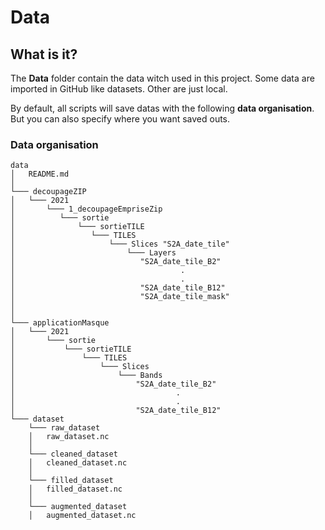 # Data

## What is it?

The **Data** folder contain the data witch used in this project. Some data are imported in GitHub like datasets. Other
are just local.

By default, all scripts will save datas with the following **data organisation**. But you can also specify where you want 
saved outs.


### Data organisation

```
data
│   README.md
│
└─── decoupageZIP
│   └─── 2021
│       └─── 1_decoupageEmpriseZip
│          └─── sortie
│              └─── sortieTILE
│                 └─── TILES
│                     └─── Slices "S2A_date_tile"
│                         └─── Layers
│                            "S2A_date_tile_B2"
│                                     .
│                                     .
│                            "S2A_date_tile_B12"
│                            "S2A_date_tile_mask"
│
│
└─── applicationMasque
│   └─── 2021
│       └─── sortie
│           └─── sortieTILE
│               └─── TILES
│                   └─── Slices
│                       └─── Bands
│                           "S2A_date_tile_B2"
│                                    .
│                                    .
│                           "S2A_date_tile_B12" 
└─── dataset
    └─── raw_dataset
    │   raw_dataset.nc
    │
    └─── cleaned_dataset
    │   cleaned_dataset.nc
    │
    └─── filled_dataset
    │   filled_dataset.nc
    │
    └─── augmented_dataset
    │   augmented_dataset.nc

```
